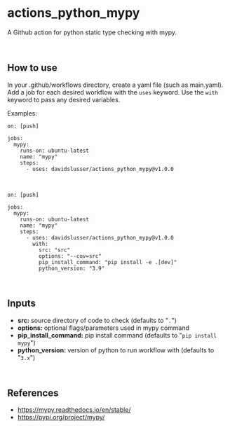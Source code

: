 # actions_python_mypy
A Github action for python static type checking with mypy.


<br/>

## How to use
In your .github/workflows directory, create a yaml file (such as main.yaml). Add a job for each desired workflow with the `uses` keyword. Use the `with` keyword to pass any desired variables.

Examples:

```
on: [push]

jobs:
  mypy:
    runs-on: ubuntu-latest
    name: "mypy"
    steps:
      - uses: davidslusser/actions_python_mypy@v1.0.0
```
<br/>

```
on: [push]

jobs:
  mypy:
    runs-on: ubuntu-latest
    name: "mypy"
    steps:
      - uses: davidslusser/actions_python_mypy@v1.0.0
        with:
          src: "src"
          options: "--cov=src"
          pip_install_command: "pip install -e .[dev]"
          python_version: "3.9"
```


<br/>

## Inputs
  - **src:** source directory of code to check (defaults to "`.`")
  - **options:** optional flags/parameters used in mypy command
  - **pip_install_command:** pip install command (defaults to "`pip install mypy`")
   - **python_version:** version of python to run workflow with (defaults to "`3.x`")


<br/>

## References
 - https://mypy.readthedocs.io/en/stable/
 - https://pypi.org/project/mypy/